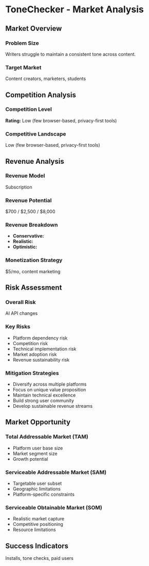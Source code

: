# ToneChecker - Market Analysis

## Market Overview

### Problem Size
Writers struggle to maintain a consistent tone across content.

### Target Market
Content creators, marketers, students

## Competition Analysis

### Competition Level
**Rating:** Low (few browser-based, privacy-first tools)

### Competitive Landscape
Low (few browser-based, privacy-first tools)

## Revenue Analysis

### Revenue Model
Subscription

### Revenue Potential
$700 / $2,500 / $8,000

### Revenue Breakdown
- **Conservative:** 
- **Realistic:** 
- **Optimistic:** 

### Monetization Strategy
$5/mo, content marketing

## Risk Assessment

### Overall Risk
AI API changes

### Key Risks
- Platform dependency risk
- Competition risk
- Technical implementation risk
- Market adoption risk
- Revenue sustainability risk

### Mitigation Strategies
- Diversify across multiple platforms
- Focus on unique value proposition
- Maintain technical excellence
- Build strong user community
- Develop sustainable revenue streams

## Market Opportunity

### Total Addressable Market (TAM)
- Platform user base size
- Market segment size
- Growth potential

### Serviceable Addressable Market (SAM)
- Targetable user subset
- Geographic limitations
- Platform-specific constraints

### Serviceable Obtainable Market (SOM)
- Realistic market capture
- Competitive positioning
- Resource limitations

## Success Indicators
Installs, tone checks, paid users
